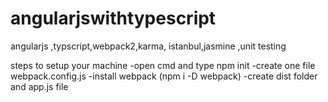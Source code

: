 # angularjswithtypescript
angularjs ,typscript,webpack2,karma, istanbul,jasmine ,unit testing

steps to setup your machine
-open cmd and type npm init
-create one file webpack.config.js
-install webpack (npm i -D webpack)
-create dist folder and app.js file
